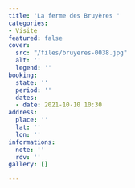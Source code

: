 ```yaml
---
title: 'La ferme des Bruyères '
categories:
- Visite
featured: false
cover:
  src: "/files/bruyeres-0038.jpg"
  alt: ''
  legend: ''
booking:
  state: ''
  period: ''
  dates:
  - date: 2021-10-10 10:30
address:
  place: ''
  lat: ''
  lon: ''
informations:
  note: ''
  rdv: ''
gallery: []

---
```

